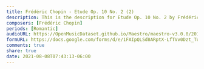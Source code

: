 ```yaml
---
title: Frédéric Chopin - Etude Op. 10 No. 2 (2)
description: This is the description for Etude Op. 10 No. 2 by Frédéric Chopin
composers: [Frédéric Chopin]
periods: [Romantic]
audioURL: https://OpenMusicDataset.github.io/Maestro/maestro-v3.0.0/2013/ORIG-MIDI_02_7_6_13_Group__MID--AUDIO_06_R1_2013_wav--3.midi
formURL: https://docs.google.com/forms/d/e/1FAIpQLSd8ARptX-LfTVv0Dzt_TurNg142oj6g6EXSBmoGvbkMmGYpMA/viewform
comments: true
share: true
date: 2021-08-08T07:43:13-06:00
---
```

